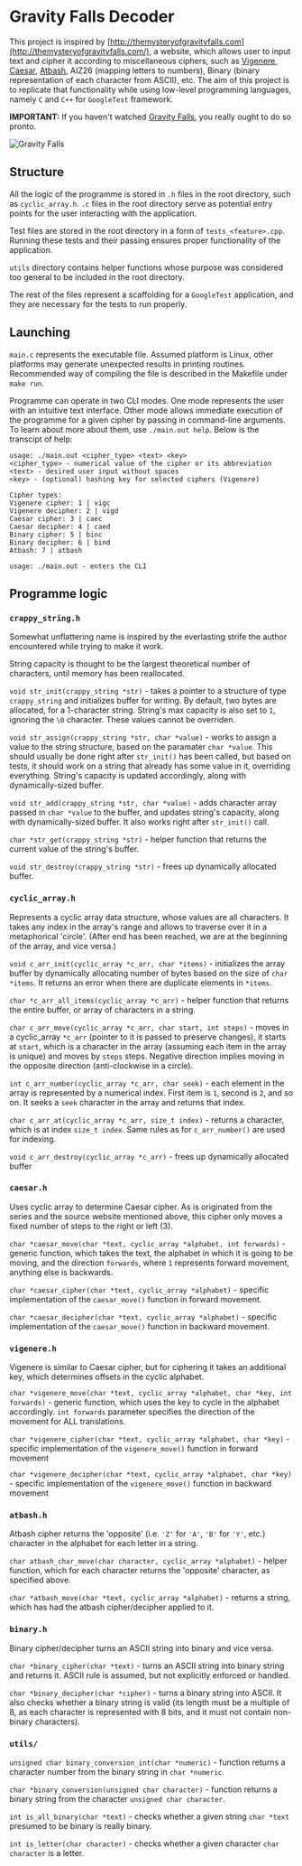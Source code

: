 # Gravity Falls Decoder

This project is inspired by [http://themysteryofgravityfalls.com](http://themysteryofgravityfalls.com/), a website, which allows user to input text and cipher it according to miscellaneous ciphers, such as [Vigenere](https://en.wikipedia.org/wiki/Vigen%C3%A8re_cipher), [Caesar](https://en.wikipedia.org/wiki/Caesar_cipher), [Atbash](https://en.wikipedia.org/wiki/Atbash), AIZ26 (mapping letters to numbers), Binary (binary representation of each character from ASCII), etc. The aim of this project is to replicate that functionality while using low-level programming languages, namely `C` and `C++` for `GoogleTest` framework.

**IMPORTANT:** If you haven't watched [Gravity Falls](https://www.imdb.com/title/tt1865718/?ref_=fn_al_tt_1), you really ought to do so pronto.

![Gravity Falls](https://wallpaperaccess.com/full/5989762.jpg)

## Structure

All the logic of the programme is stored in `.h` files in the root directory, such as `cyclic_array.h`. `.c` files in the root directory serve as potential entry points for the user interacting with the application.

Test files are stored in the root directory in a form of `tests_<feature>.cpp`. Running these tests and their passing ensures proper functionality of the application.

`utils` directory contains helper functions whose purpose was considered too general to be included in the root directory.

The rest of the files represent a scaffolding for a `GoogleTest` application, and they are necessary for the tests to run properly.

## Launching

`main.c` represents the executable file. Assumed platform is Linux, other platforms may generate unexpected results in printing routines. Recommended way of compiling the file is described in the Makefile under `make run`.

Programme can operate in two CLI modes. One mode represents the user with an intuitive text interface. Other mode allows immediate execution of the programme for a given cipher by passing in command-line arguments. To learn about more about them, use `./main.out help`. Below is the transcipt of help:

```
usage: ./main.out <cipher_type> <text> <key>
<cipher_type> - numerical value of the cipher or its abbreviation
<text> - desired user input without spaces
<key> - (optional) hashing key for selected ciphers (Vigenere)

Cipher types:
Vigenere cipher: 1 | vigc
Vigenere decipher: 2 | vigd
Caesar cipher: 3 | caec
Caesar decipher: 4 | caed
Binary cipher: 5 | binc
Binary decipher: 6 | bind
Atbash: 7 | atbash

usage: ./main.out - enters the CLI
```

## Programme logic

### `crappy_string.h`

Somewhat unflattering name is inspired by the everlasting strife the author encountered while trying to make it work.

String capacity is thought to be the largest theoretical number of characters, until memory has been reallocated.

`void str_init(crappy_string *str)` - takes a pointer to a structure of type `crappy_string` and initializes buffer for writing. By default, two bytes are allocated, for a 1-character string. String's max capacity is also set to `1`, ignoring the `\0` character. These values cannot be overriden.

`void str_assign(crappy_string *str, char *value)` - works to assign a value to the string structure, based on the paramater `char *value`.
This should usually be done right after `str_init()` has been called, but based on tests, it should work on a string that already has some value in it, overriding everything. String's capacity is updated accordingly, along with dynamically-sized buffer.

`void str_add(crappy_string *str, char *value)` - adds character array passed in `char *value` to the buffer, and updates string's capacity, along with dynamically-sized buffer. It also works right after `str_init()` call.

`char *str_get(crappy_string *str)` - helper function that returns the current value of the string's buffer.

`void str_destroy(crappy_string *str)` - frees up dynamically allocated buffer.

### `cyclic_array.h`

Represents a cyclic array data structure, whose values are all characters. It takes any index in the array's range and allows to traverse over it in a metaphorical 'circle'. (After end has been reached, we are at the beginning of the array, and vice versa.)

`void c_arr_init(cyclic_array *c_arr, char *items)` - initializes the array buffer by dynamically allocating number of bytes based on the size of `char *items`. It returns an error when there are duplicate elements in `*items`.

`char *c_arr_all_items(cyclic_array *c_arr)` - helper function that returns the entire buffer, or array of characters in a string.

`char c_arr_move(cyclic_array *c_arr, char start, int steps)` - moves in a cyclic_array `*c_arr` (pointer to it is passed to preserve changes), it starts at `start`, which is a character in the array (assuming each item in the array is unique) and moves by `steps` steps. Negative direction implies moving in the opposite direction (anti-clockwise in a circle).

`int c_arr_number(cyclic_array *c_arr, char seek)` - each element in the array is represented by a numerical index. First item is `1`, second is `2`, and so on. It seeks a `seek` character in the array and returns that index.

`char c_arr_at(cyclic_array *c_arr, size_t index)` - returns a character, which is at index `size_t index`. Same rules as for `c_arr_number()` are used for indexing.

`void c_arr_destroy(cyclic_array *c_arr)` - frees up dynamically allocated buffer

### `caesar.h`

Uses cyclic array to determine Caesar cipher. As is originated from the series and the source website mentioned above, this cipher only moves a fixed number of steps to the right or left (3).

`char *caesar_move(char *text, cyclic_array *alphabet, int forwards)` - generic function, which takes the text, the alphabet in which it is going to be moving, and the direction `forwards`, where `1` represents forward movement, anything else is backwards.

`char *caesar_cipher(char *text, cyclic_array *alphabet)` - specific implementation of the `caesar_move()` function in forward movement.

`char *caesar_decipher(char *text, cyclic_array *alphabet)` - specific implementation of the `caesar_move()` function in backward movement.

### `vigenere.h`

Vigenere is similar to Caesar cipher, but for ciphering it takes an additional key, which determines offsets in the cyclic alphabet.

`char *vigenere_move(char *text, cyclic_array *alphabet, char *key, int forwards)` - generic function, which uses the key to cycle in the alphabet accordingly. `int forwards` parameter specifies the direction of the movement for ALL translations.

`char *vigenere_cipher(char *text, cyclic_array *alphabet, char *key)` - specific implementation of the `vigenere_move()` function in forward movement

`char *vigenere_decipher(char *text, cyclic_array *alphabet, char *key)` - specific implementation of the `vigenere_move()` function in backward movement

### `atbash.h`

Atbash cipher returns the 'opposite' (i.e. `'Z'` for `'A'`, `'B'` for `'Y'`, etc.) character in the alphabet for each letter in a string.

`char atbash_char_move(char character, cyclic_array *alphabet)` - helper function, which for each character returns the 'opposite' character, as specified above.

`char *atbash_move(char *text, cyclic_array *alphabet)` - returns a string, which has had the atbash cipher/decipher applied to it.

### `binary.h`

Binary cipher/decipher turns an ASCII string into binary and vice versa.

`char *binary_cipher(char *text)` - turns an ASCII string into binary string and returns it. ASCII rule is assumed, but not explicitly enforced or handled.

`char *binary_decipher(char *cipher)` - turns a binary string into ASCII. It also checks whether a binary string is valid (its length must be a multiple of 8, as each character is represented with 8 bits, and it must not contain non-binary characters).

### `utils/`

`unsigned char binary_conversion_int(char *numeric)` - function returns a character number from the binary string in `char *numeric`.

`char *binary_conversion(unsigned char character)` - function returns a binary string from the character `unsigned char character`.

`int is_all_binary(char *text)` - checks whether a given string `char *text` presumed to be binary is really binary.

`int is_letter(char character)` - checks whether a given character `char character` is a letter.
